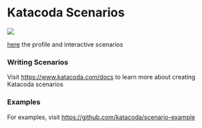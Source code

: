 # Katacoda Scenarios

[![](http://shields.katacoda.com/katacoda/yasenn/count.svg)](https://www.katacoda.com/yasenn "on Katacoda.com")

[here](https://www.katacoda.com/yasenn) the profile and interactive scenarios

### Writing Scenarios
Visit https://www.katacoda.com/docs to learn more about creating Katacoda scenarios

### Examples
For examples, visit https://github.com/katacoda/scenario-example
